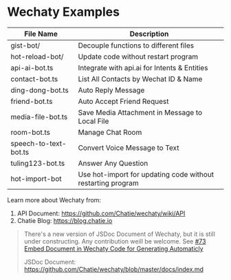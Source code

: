 # Wechaty Examples

| File Name        | Description |
| ---                 | ---         |
| gist-bot/           | Decouple functions to different files |
| hot-reload-bot/     | Update code without restart program |
| api-ai-bot.ts       | Integrate with api.ai for Intents & Entities |
| contact-bot.ts      | List All Contacts by Wechat ID & Name |
| ding-dong-bot.ts    | Auto Reply Message |
| friend-bot.ts       | Auto Accept Friend Request |
| media-file-bot.ts   | Save Media Attachment in Message to Local File |
| room-bot.ts         | Manage Chat Room |
| speech-to-text-bot.ts | Convert Voice Message to Text |
| tuling123-bot.ts    | Answer Any Question |
| hot-import-bot      | Use hot-import for updating code without restarting program |

Learn more about Wechaty from:
1. API Document: <https://github.com/Chatie/wechaty/wiki/API>
1. Chatie Blog: <https://blog.chatie.io>

> There's a new version of JSDoc Document of Wechaty, but it is still under constructing. Any contribution weill be welcome.
> See [#73 Embed Document in Wechaty Code for Generating Automaticly](https://github.com/Chatie/wechaty/issues/73) 
>
> JSDoc Document: <https://github.com/Chatie/wechaty/blob/master/docs/index.md>
